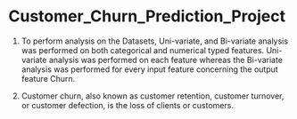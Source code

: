 # Customer_Churn_Prediction_Project
1. To perform analysis on the Datasets, Uni-variate, and Bi-variate analysis was performed on both categorical and numerical typed features. Uni-variate analysis was performed on each feature whereas the Bi-variate analysis was performed for every input feature concerning the output feature Churn.

2. Customer churn, also known as customer retention, customer turnover, or customer defection, is the loss of clients or customers.


